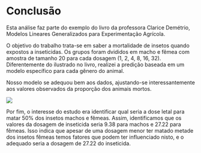 # Conclusão

Esta análise faz parte do exemplo do livro da professora Clarice Demétrio, Modelos Lineares Generalizados para Experimentação Agrícola.

O objetivo do trabalho trata-se em saber a mortalidade de insetos quando expostos a inseticidas. Os grupos foram dvididos em macho e fêmea com amostra de tamanho 20 para cada dosagem (1, 2, 4, 8, 16, 32). Diferentemente do ilustrado no livro, realizei a predição baseada em um modelo específico para cada gênero do animal.

Nosso modelo se adequou bem aos dados, ajustando-se interessantemente aos valores observados da proporção dos animais mortos. 

![](https://raw.githubusercontent.com/alisondsl/RProjects/main/Regress%C3%A3o/MLG/Dose%20Letal/plot_binomialglm.png)

Por fim, o interesse do estudo era identificar qual seria a dose letal para matar 50% dos insetos machos e fêmeas. Assim, identificamos que os valores da dosagem de inseticida seria 9.38 para machos e 27.22 para fêmeas. Isso indica que apesar de uma dosagem menor ter matado metade dos insetos fêmeas temos fatores que podem ter influenciado nisto, e o adequado seria a dosagem de 27.22 do inseticida. 
